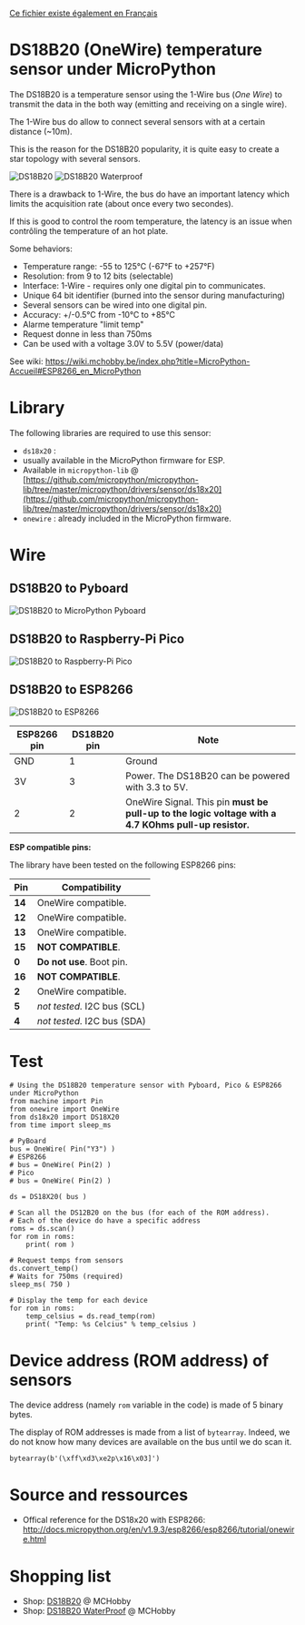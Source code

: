 [Ce fichier existe également en Français](readme.md)

# DS18B20 (OneWire) temperature sensor under MicroPython

The DS18B20 is a temperature sensor using the 1-Wire bus (_One Wire_) to transmit the data in the both way (emitting and receiving on a single wire).

The 1-Wire bus do allow to connect several sensors with at a certain distance (~10m).

This is the reason for the DS18B20 popularity, it is quite easy to create a star topology with several sensors.

![DS18B20](docs/_static/ds18b20-01.jpg) ![DS18B20 Waterproof](docs/_static/ds18b20-00.jpg)  

There is a drawback to 1-Wire, the bus do have an important latency which limits the acquisition rate (about once every two secondes).

If this is good to control the room temperature, the latency is an issue when contrôling the temperature of an hot plate.

Some behaviors:
* Temperature range: -55 to 125°C (-67°F to +257°F)
* Resolution: from 9 to 12 bits (selectable)
* Interface: 1-Wire - requires only one digital pin to communicates.
* Unique 64 bit identifier (burned into the sensor during manufacturing)
* Several sensors can be wired into one digital pin.
* Accuracy: +/-0.5°C from -10°C to +85°C
* Alarme temperature "limit temp"
* Request donne in less than 750ms
* Can be used with a voltage 3.0V to 5.5V (power/data)

See wiki: https://wiki.mchobby.be/index.php?title=MicroPython-Accueil#ESP8266_en_MicroPython

# Library
The following libraries are required to use this sensor:
* `ds18x20` :
 * usually available in the MicroPython firmware for ESP.
 * Available in `micropython-lib` @ [https://github.com/micropython/micropython-lib/tree/master/micropython/drivers/sensor/ds18x20](https://github.com/micropython/micropython-lib/tree/master/micropython/drivers/sensor/ds18x20)
* `onewire` : already included in the MicroPython firmware.

# Wire

## DS18B20 to Pyboard

![DS18B20 to MicroPython Pyboard](docs/_static/ds18b20_to_pyboard.jpg)

## DS18B20 to Raspberry-Pi Pico

![DS18B20 to Raspberry-Pi Pico](docs/_static/ds18b20_to_pico.jpg)

## DS18B20 to ESP8266

![DS18B20 to ESP8266](docs/_static/ds18b20_bb.jpg)

| ESP8266 pin | DS18B20 pin | Note                                                                                                       |
|----------------|----------------|------------------------------------------------------------------------------------------------------------|
| GND            | 1	          | Ground                                                                                                      |
| 3V             | 3              | Power. The DS18B20 can be powered with 3.3 to 5V.    							 |
| 2              | 2 	          | OneWire Signal. This pin __must be pull-up to the logic voltage with a 4.7 KOhms pull-up resistor.__ |

__ESP compatible pins:__

The library have been tested on the following ESP8266 pins:

| Pin | Compatibility |
|---|---|
| __14__ | OneWire compatible. |
| __12__ | OneWire compatible. |
| __13__ | OneWire compatible. |
| __15__ | __NOT COMPATIBLE__. |
| __0__  | __Do not use__. Boot pin. |
| __16__ | __NOT COMPATIBLE__. |
| __2__  | OneWire compatible. |
| __5__  | _not tested._ I2C bus (SCL) |
| __4__  | _not tested._ I2C bus (SDA) |

# Test

```
# Using the DS18B20 temperature sensor with Pyboard, Pico & ESP8266 under MicroPython
from machine import Pin
from onewire import OneWire
from ds18x20 import DS18X20
from time import sleep_ms

# PyBoard
bus = OneWire( Pin("Y3") )
# ESP8266
# bus = OneWire( Pin(2) )
# Pico
# bus = OneWire( Pin(2) )

ds = DS18X20( bus )

# Scan all the DS12B20 on the bus (for each of the ROM address).
# Each of the device do have a specific address
roms = ds.scan()
for rom in roms:
	print( rom )

# Request temps from sensors
ds.convert_temp()
# Waits for 750ms (required)
sleep_ms( 750 )

# Display the temp for each device
for rom in roms:
	temp_celsius = ds.read_temp(rom)
	print( "Temp: %s Celcius" % temp_celsius )
```

# Device address (ROM address) of sensors
The device address (namely `rom` variable in the code) is made of 5 binary bytes.

The display of ROM addresses is made from a list of `bytearray`. Indeed, we do not know how many devices are available on the bus until we do scan it.

```
bytearray(b'(\xff\xd3\xe2p\x16\x03]')
```

# Source and ressources
* Offical reference for the DS18x20 with ESP8266: http://docs.micropython.org/en/v1.9.3/esp8266/esp8266/tutorial/onewire.html

# Shopping list
* Shop: [DS18B20](https://shop.mchobby.be/senseur-divers/259-senseur-temperature-ds12b20-extra-3232100002593.html) @ MCHobby
* Shop: [DS18B20 WaterProof](https://shop.mchobby.be/senseur-divers/151-senseur-temperature-ds18b20-etanche-extra-3232100001510.html) @ MCHobby
